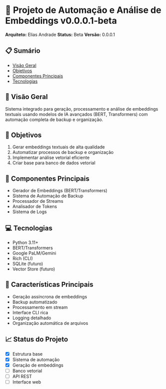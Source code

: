 # 🚀 Projeto de Automação e Análise de Embeddings v0.0.0.1-beta

**Arquiteto:** Elias Andrade
**Status:** Beta
**Versão:** 0.0.0.1

## 📋 Sumário
- [Visão Geral](#visão-geral)
- [Objetivos](#objetivos)
- [Componentes Principais](#componentes-principais)
- [Tecnologias](#tecnologias)

## 🎯 Visão Geral
Sistema integrado para geração, processamento e análise de embeddings textuais usando modelos de IA avançados (BERT, Transformers) com automação completa de backup e organização.

## 🎯 Objetivos
1. Gerar embeddings textuais de alta qualidade
2. Automatizar processos de backup e organização
3. Implementar análise vetorial eficiente
4. Criar base para banco de dados vetorial

## 🔧 Componentes Principais
- Gerador de Embeddings (BERT/Transformers)
- Sistema de Automação de Backup
- Processador de Streams
- Analisador de Tokens
- Sistema de Logs

## 💻 Tecnologias
- Python 3.11+
- BERT/Transformers
- Google PaLM/Gemini
- Rich (CLI)
- SQLite (futuro)
- Vector Store (futuro)

## 🌟 Características Principais
- Geração assíncrona de embeddings
- Backup automatizado
- Processamento em stream
- Interface CLI rica
- Logging detalhado
- Organização automática de arquivos

## 📈 Status do Projeto
- [x] Estrutura base
- [x] Sistema de automação
- [x] Geração de embeddings
- [ ] Banco vetorial
- [ ] API REST
- [ ] Interface web
